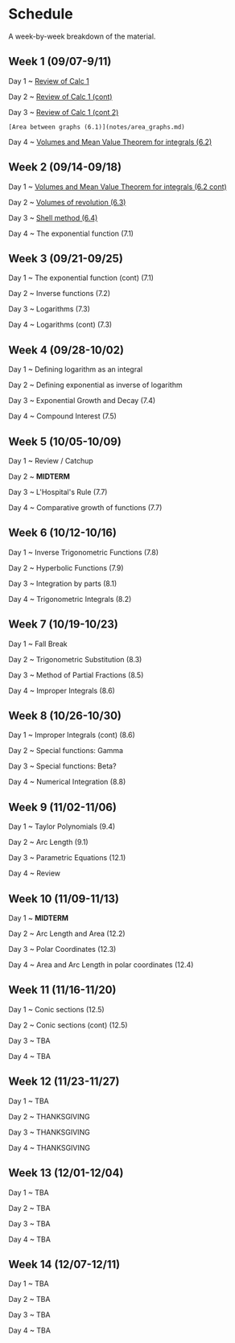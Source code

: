 # Schedule

A week-by-week breakdown of the material.

## Week  1 (09/07-9/11)

Day 1
  ~ [Review of Calc 1](notes/calc1_review.md)

Day 2
  ~ [Review of Calc 1 (cont)](notes/calc1_review.md)


Day 3
  ~ [Review of Calc 1 (cont 2)](notes/calc1_review.md)

    [Area between graphs (6.1)](notes/area_graphs.md)

Day 4
  ~ [Volumes and Mean Value Theorem for integrals (6.2)](notes/volumes.md)


## Week  2 (09/14-09/18)

Day 1
  ~ [Volumes and Mean Value Theorem for integrals (6.2 cont)](notes/volumes.md)


Day 2
  ~ [Volumes of revolution (6.3)](notes/volumes_revolution.md)


Day 3
  ~ [Shell method (6.4)](notes/volumes_shell.md)

Day 4
  ~ The exponential function (7.1)

## Week  3 (09/21-09/25)

Day 1
  ~ The exponential function (cont) (7.1)

Day 2
  ~ Inverse functions (7.2)

Day 3
  ~ Logarithms (7.3)

Day 4
  ~ Logarithms (cont) (7.3)

## Week  4 (09/28-10/02)

Day 1
  ~ Defining logarithm as an integral

Day 2
  ~ Defining exponential as inverse of logarithm

Day 3
  ~ Exponential Growth and Decay (7.4)

Day 4
  ~ Compound Interest (7.5)

## Week  5 (10/05-10/09)

Day 1
  ~ Review / Catchup

Day 2
  ~ **MIDTERM**

Day 3
  ~ L'Hospital's Rule (7.7)

Day 4
  ~ Comparative growth of functions (7.7)

## Week  6 (10/12-10/16)

Day 1
  ~ Inverse Trigonometric Functions (7.8)

Day 2
  ~ Hyperbolic Functions (7.9)

Day 3
  ~ Integration by parts (8.1)

Day 4
  ~ Trigonometric Integrals (8.2)

## Week  7 (10/19-10/23)

Day 1
  ~ Fall Break

Day 2
  ~ Trigonometric Substitution (8.3)

Day 3
  ~ Method of Partial Fractions (8.5)

Day 4
  ~ Improper Integrals (8.6)

## Week  8 (10/26-10/30)

Day 1
  ~ Improper Integrals (cont) (8.6)

Day 2
  ~ Special functions: Gamma

Day 3
  ~ Special functions: Beta?

Day 4
  ~ Numerical Integration (8.8)

## Week  9 (11/02-11/06)

Day 1
  ~ Taylor Polynomials (9.4)

Day 2
  ~ Arc Length (9.1)

Day 3
  ~ Parametric Equations (12.1)

Day 4
  ~ Review

## Week 10 (11/09-11/13)

Day 1
  ~ **MIDTERM**

Day 2
  ~ Arc Length and Area (12.2)

Day 3
  ~ Polar Coordinates (12.3)

Day 4
  ~ Area and Arc Length in polar coordinates (12.4)

## Week 11 (11/16-11/20)

Day 1
  ~ Conic sections (12.5)

Day 2
  ~ Conic sections (cont) (12.5)

Day 3
  ~ TBA

Day 4
  ~ TBA


## Week 12 (11/23-11/27)

Day 1
  ~ TBA

Day 2
  ~ THANKSGIVING

Day 3
  ~ THANKSGIVING

Day 4
  ~ THANKSGIVING


## Week 13 (12/01-12/04)

Day 1
  ~ TBA

Day 2
  ~ TBA

Day 3
  ~ TBA

Day 4
  ~ TBA

## Week 14 (12/07-12/11)

Day 1
  ~ TBA

Day 2
  ~ TBA

Day 3
  ~ TBA

Day 4
  ~ TBA
